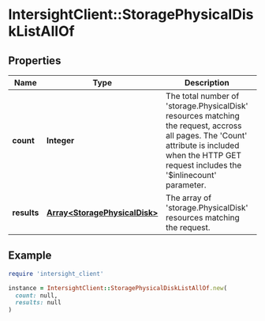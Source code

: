 # IntersightClient::StoragePhysicalDiskListAllOf

## Properties

| Name | Type | Description | Notes |
| ---- | ---- | ----------- | ----- |
| **count** | **Integer** | The total number of &#39;storage.PhysicalDisk&#39; resources matching the request, accross all pages. The &#39;Count&#39; attribute is included when the HTTP GET request includes the &#39;$inlinecount&#39; parameter. | [optional] |
| **results** | [**Array&lt;StoragePhysicalDisk&gt;**](StoragePhysicalDisk.md) | The array of &#39;storage.PhysicalDisk&#39; resources matching the request. | [optional] |

## Example

```ruby
require 'intersight_client'

instance = IntersightClient::StoragePhysicalDiskListAllOf.new(
  count: null,
  results: null
)
```

